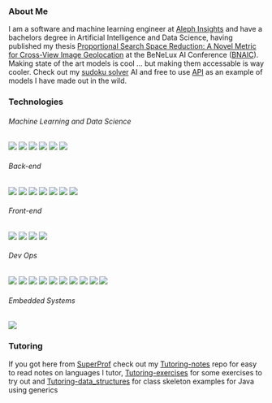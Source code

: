 ### About Me

I am a software and machine learning engineer at [Aleph Insights](https://alephinsights.com/) and have a bachelors degree in Artificial Intelligence and Data Science, having published my thesis [Proportional Search Space Reduction: A Novel Metric for Cross-View Image Geolocation](https://leondebnath.com/papers/Debnath-Proportional_Search_Space_Reduction-2023.pdf) at the BeNeLux AI Conference ([BNAIC](https://bnaic2023.tudelft.nl/)).  Making state of the art models is cool ... but making them accessable is way cooler.  Check out my [sudoku solver](https://leondebnath.com/sudoku.html) AI and free to use [API](https://sudoku.leondebnath.com/docs) as an example of models I have made out in the wild.    


### Technologies
###### Machine Learning and Data Science
![](https://img.shields.io/badge/MATLAB-grey?style=for-the-badge&logo=scikit-learn&logocolor=white)
![](https://img.shields.io/badge/Octave-grey?style=for-the-badge&logo=octave&logocolor=white)
![](https://img.shields.io/badge/Python-grey?style=for-the-badge&logo=python&logoColor=white)
![](https://img.shields.io/badge/Numpy-grey?style=for-the-badge&logo=numpy&logoColor=white)
![](https://img.shields.io/badge/Pandas-grey?style=for-the-badge&logo=pandas&logoColor=white)
![](https://img.shields.io/badge/Tensorflow-grey?style=for-the-badge&logo=tensorflow&logoColor=white)

###### Back-end
![](https://img.shields.io/badge/FastAPI-grey?style=for-the-badge&logo=fastapi&logocolor=white)
![](https://img.shields.io/badge/Java-grey?style=for-the-badge&logo=java&logoColor=white)
![](https://img.shields.io/badge/Gradle-grey?style=for-the-badge&logo=gradle&logoColor=white)
![](https://img.shields.io/badge/Springboot-grey?style=for-the-badge&logo=springboot&logoColor=white)
![](https://img.shields.io/badge/MySQL-grey?style=for-the-badge&logo=mysql&logocolor=white)
![](https://img.shields.io/badge/PostgreSQL-grey?style=for-the-badge&logo=postgresql&logocolor=white)
![](https://img.shields.io/badge/MongoDB-grey?style=for-the-badge&logo=mongodb&logocolor=white)

###### Front-end
![](https://img.shields.io/badge/html-grey?style=for-the-badge&logo=html5&logocolor=white)
![](https://img.shields.io/badge/CSS-grey?style=for-the-badge&logo=css3&logocolor=white)
![](https://img.shields.io/badge/htmx-grey?style=for-the-badge&logo=htmx&logocolor=white)
![](https://img.shields.io/badge/javascript-grey?style=for-the-badge&logo=javascript&logocolor=white)

###### Dev Ops
![](https://img.shields.io/badge/Linux-grey?style=for-the-badge&logo=linux&logocolor=white)
![](https://img.shields.io/badge/BaSH-grey?style=for-the-badge&logo=gnubash&logocolor=white)
![](https://img.shields.io/badge/Docker-grey?style=for-the-badge&logo=docker&logocolor=white)
![](https://img.shields.io/badge/Podman-grey?style=for-the-badge&logo=podman&logocolor=white)
![](https://img.shields.io/badge/Git-grey?style=for-the-badge&logo=git&logocolor=white)
![](https://img.shields.io/badge/Github_Actions-grey?style=for-the-badge&logo=githubactions&logocolor=white)
![](https://img.shields.io/badge/NGinx-grey?style=for-the-badge&logo=nginx&logocolor=white)
![](https://img.shields.io/badge/Traefik-grey?style=for-the-badge&logo=traefikproxy#24A1C1&logocolor=white)
![](https://img.shields.io/badge/Azure-grey?style=for-the-badge&logo=microsoftazure&logocolor=white)
![](https://img.shields.io/badge/akamai-grey?style=for-the-badge&logo=akamai&logocolor=white)

###### Embedded Systems
![](https://img.shields.io/badge/Arduino-grey?style=for-the-badge&logo=arduino&logocolor=white)

### Tutoring

If you got here from [SuperProf](https://www.superprof.co.uk/java-python-matlab-tutoring-from-experienced-data-science-and-artificial-intelligence-student-learn-syntax-oop-data.html) check out my [Tutoring-notes](https://github.com/S010MON/Tutoring-notes) repo for easy to read notes on languages I tutor, [Tutoring-exercises](https://github.com/S010MON/Tutoring-exercises) for some exercises to try out and [Tutoring-data_structures](https://github.com/S010MON/Tutoring-data_structures) for class skeleton examples for Java using generics

